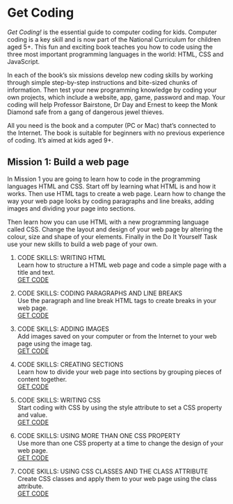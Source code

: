 # Get Coding 
_Get Coding!_ is the essential guide to computer coding for kids. Computer coding is a key skill and is now part of the National Curriculum for children aged 5+. This fun and exciting book teaches you how to code using the three most important programming languages in the world: HTML, CSS and JavaScript.

In each of the book’s six missions develop new coding skills by working through simple step-by-step instructions and bite-sized chunks of information. Then test your new programming knowledge by coding your own projects, which include a website, app, game, password and map. Your coding will help Professor Bairstone, Dr Day and Ernest to keep the Monk Diamond safe from a gang of dangerous jewel thieves.

All you need is the book and a computer (PC or Mac) that’s connected to the Internet. The book is suitable for beginners with no previous experience of coding. It’s aimed at kids aged 9+.

## Mission 1: Build a web page

In Mission 1 you are going to learn how to code in the programming languages HTML and CSS. Start off by learning what HTML is and how it works. Then use HTML tags to create a web page. Learn how to change the way your web page looks by coding paragraphs and line breaks, adding images and dividing your page into sections.

Then learn how you can use HTML with a new programming language called CSS. Change the layout and design of your web page by altering the colour, size and shape of your elements. Finally in the Do It Yourself Task use your new skills to build a web page of your own.

1. CODE SKILLS: WRITING HTML
<br/>Learn how to structure a HTML web page and code a simple page with a title and text.
<br/>[GET CODE](https://github.com/mavaddat-javid-education/GetCodingKidsMission1/blob/master/m1-cs-writing-html/src/index.html)

2. CODE SKILLS: CODING PARAGRAPHS AND LINE BREAKS
<br/>Use the paragraph and line break HTML tags to create breaks in your web page.
<br/>[GET CODE](https://github.com/mavaddat-javid-education/GetCodingKidsMission1/blob/master/m1-cs-coding-paragraphs-and-line-breaks/src/index.html)

3. CODE SKILLS: ADDING IMAGES
<br/>Add images saved on your computer or from the Internet to your web page using the image tag.
<br/>[GET CODE](https://github.com/mavaddat-javid-education/GetCodingKidsMission1/blob/master/m1-cs-adding-images/src/index.html)

4. CODE SKILLS: CREATING SECTIONS
<br/>Learn how to divide your web page into sections by grouping pieces of content together.
<br/>[GET CODE](https://github.com/mavaddat-javid-education/GetCodingKidsMission1/blob/master/m1-cs-creating-sections/src/index.html)

5. CODE SKILLS: WRITING CSS
<br/>Start coding with CSS by using the style attribute to set a CSS property and value.
<br/>[GET CODE](https://github.com/mavaddat-javid-education/GetCodingKidsMission1/blob/master/m1-cs-writing-css/src/index.html)

6. CODE SKILLS: USING MORE THAN ONE CSS PROPERTY
<br/>Use more than one CSS property at a time to change the design of your web page.
<br/>[GET CODE](https://github.com/mavaddat-javid-education/GetCodingKidsMission1/blob/master/m1-cs-using-more-than-one-css-property/src/index.html)

7. CODE SKILLS: USING CSS CLASSES AND THE CLASS ATTRIBUTE
<br/>Create CSS classes and apply them to your web page using the class attribute.
<br/>[GET CODE](https://github.com/mavaddat-javid-education/GetCodingKidsMission1/blob/master/m1-cs-using-css-classes-and-the-class-attribute/src/index.html)
